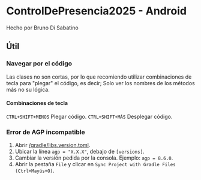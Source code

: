 # ControlDePresencia2025 - Android
Hecho por Bruno Di Sabatino

## Útil

### Navegar por el código

Las clases no son cortas, por lo que recomiendo utilizar combinaciones de tecla para "plegar" el
código, es decir; Solo ver los nombres de los métodos más no su lógica.

#### Combinaciones de tecla

``CTRL+SHIFT+MENOS`` Plegar código.
``CTRL+SHIFT+MÁS`` Desplegar código.

### Error de AGP incompatible
1. Abrir [/gradle/libs.version.toml](/gradle/libs.versions.toml).
2. Ubicar la línea ``agp = "X.X.X"``, debajo de ``[versions]``.
3. Cambiar la versión pedida por la consola. Ejemplo: ``agp = 8.6.0``.
4. Abrir la pestaña ``File`` y clicar en ``Sync Project with Gradle Files (Ctrl+Mayús+O)``.
